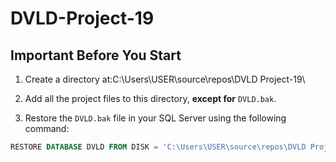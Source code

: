 # DVLD-Project-19
## Important Before You Start

1. Create a directory at:C:\Users\USER\source\repos\DVLD Project-19\

2. Add all the project files to this directory, **except for** `DVLD.bak`.

3. Restore the `DVLD.bak` file in your SQL Server using the following command:
```sql
RESTORE DATABASE DVLD FROM DISK = 'C:\Users\USER\source\repos\DVLD Project-19\DVLD.bak'
